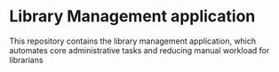 # Library Management application
This repository contains the library management application, which automates core administrative tasks and reducing manual workload for librarians 

